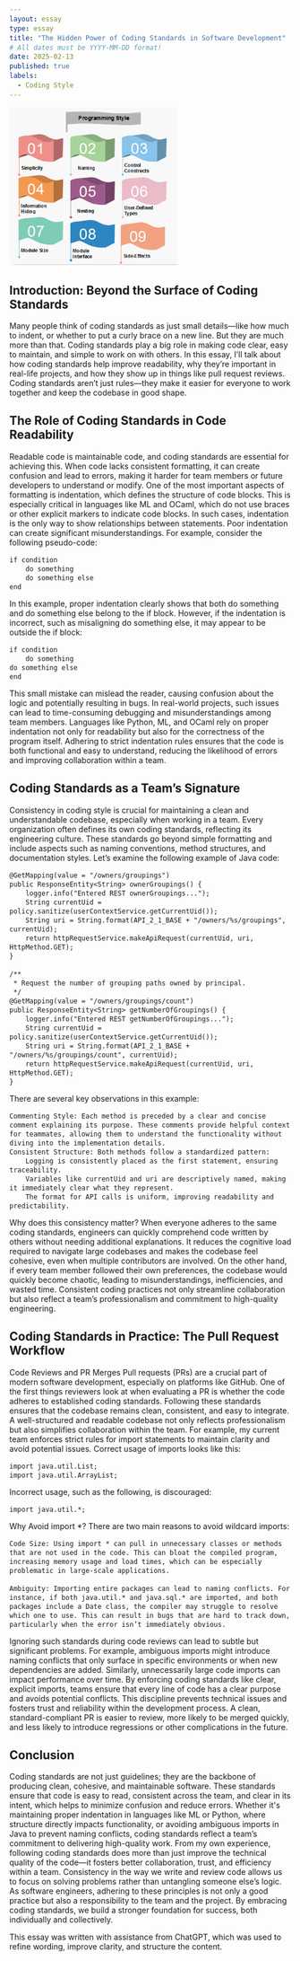 ```yaml
---
layout: essay
type: essay
title: "The Hidden Power of Coding Standards in Software Development"
# All dates must be YYYY-MM-DD format!
date: 2025-02-13
published: true
labels:
  - Coding Style
---
```


<img width="300px" class="rounded float-start pe-4" src="../img/software-engineering-programming-style.png">

## Introduction: Beyond the Surface of Coding Standards

Many people think of coding standards as just small details—like how much to indent, or whether to put a curly brace on a new line. But they are much more than that. Coding standards play a big role in making code clear, easy to maintain, and simple to work on with others. In this essay, I’ll talk about how coding standards help improve readability, why they’re important in real-life projects, and how they show up in things like pull request reviews. Coding standards aren’t just rules—they make it easier for everyone to work together and keep the codebase in good shape.

## The Role of Coding Standards in Code Readability

Readable code is maintainable code, and coding standards are essential for achieving this. When code lacks consistent formatting, it can create confusion and lead to errors, making it harder for team members or future developers to understand or modify. One of the most important aspects of formatting is indentation, which defines the structure of code blocks. This is especially critical in languages like ML and OCaml, which do not use braces or other explicit markers to indicate code blocks. In such cases, indentation is the only way to show relationships between statements. Poor indentation can create significant misunderstandings. For example, consider the following pseudo-code:

```
if condition
    do something
    do something else
end
```
In this example, proper indentation clearly shows that both do something and do something else belong to the if block. However, if the indentation is incorrect, such as misaligning do something else, it may appear to be outside the if block:

```
if condition
    do something
do something else
end
```
This small mistake can mislead the reader, causing confusion about the logic and potentially resulting in bugs. In real-world projects, such issues can lead to time-consuming debugging and misunderstandings among team members. Languages like Python, ML, and OCaml rely on proper indentation not only for readability but also for the correctness of the program itself. Adhering to strict indentation rules ensures that the code is both functional and easy to understand, reducing the likelihood of errors and improving collaboration within a team.
## Coding Standards as a Team’s Signature

Consistency in coding style is crucial for maintaining a clean and understandable codebase, especially when working in a team. Every organization often defines its own coding standards, reflecting its engineering culture. These standards go beyond simple formatting and include aspects such as naming conventions, method structures, and documentation styles. Let’s examine the following example of Java code:

```
@GetMapping(value = "/owners/groupings")
public ResponseEntity<String> ownerGroupings() {
    logger.info("Entered REST ownerGroupings...");
    String currentUid = policy.sanitize(userContextService.getCurrentUid());
    String uri = String.format(API_2_1_BASE + "/owners/%s/groupings", currentUid);
    return httpRequestService.makeApiRequest(currentUid, uri, HttpMethod.GET);
}

/**
 * Request the number of grouping paths owned by principal.
 */
@GetMapping(value = "/owners/groupings/count")
public ResponseEntity<String> getNumberOfGroupings() {
    logger.info("Entered REST getNumberOfGroupings...");
    String currentUid = policy.sanitize(userContextService.getCurrentUid());
    String uri = String.format(API_2_1_BASE + "/owners/%s/groupings/count", currentUid);
    return httpRequestService.makeApiRequest(currentUid, uri, HttpMethod.GET);
}
```
There are several key observations in this example:

    Commenting Style: Each method is preceded by a clear and concise comment explaining its purpose. These comments provide helpful context for teammates, allowing them to understand the functionality without diving into the implementation details.
    Consistent Structure: Both methods follow a standardized pattern:
        Logging is consistently placed as the first statement, ensuring traceability.
        Variables like currentUid and uri are descriptively named, making it immediately clear what they represent.
        The format for API calls is uniform, improving readability and predictability.

Why does this consistency matter? When everyone adheres to the same coding standards, engineers can quickly comprehend code written by others without needing additional explanations. It reduces the cognitive load required to navigate large codebases and makes the codebase feel cohesive, even when multiple contributors are involved. On the other hand, if every team member followed their own preferences, the codebase would quickly become chaotic, leading to misunderstandings, inefficiencies, and wasted time. Consistent coding practices not only streamline collaboration but also reflect a team’s professionalism and commitment to high-quality engineering.
 
## Coding Standards in Practice: The Pull Request Workflow
Code Reviews and PR Merges
Pull requests (PRs) are a crucial part of modern software development, especially on platforms like GitHub. One of the first things reviewers look at when evaluating a PR is whether the code adheres to established coding standards. Following these standards ensures that the codebase remains clean, consistent, and easy to integrate. A well-structured and readable codebase not only reflects professionalism but also simplifies collaboration within the team. For example, my current team enforces strict rules for import statements to maintain clarity and avoid potential issues.
Correct usage of imports looks like this:
```
import java.util.List;
import java.util.ArrayList;
```
Incorrect usage, such as the following, is discouraged:
```
import java.util.*;
```
Why Avoid import *?
There are two main reasons to avoid wildcard imports:

    Code Size: Using import * can pull in unnecessary classes or methods that are not used in the code. This can bloat the compiled program, increasing memory usage and load times, which can be especially problematic in large-scale applications.

    Ambiguity: Importing entire packages can lead to naming conflicts. For instance, if both java.util.* and java.sql.* are imported, and both packages include a Date class, the compiler may struggle to resolve which one to use. This can result in bugs that are hard to track down, particularly when the error isn’t immediately obvious.

Ignoring such standards during code reviews can lead to subtle but significant problems. For example, ambiguous imports might introduce naming conflicts that only surface in specific environments or when new dependencies are added. Similarly, unnecessarily large code imports can impact performance over time. By enforcing coding standards like clear, explicit imports, teams ensure that every line of code has a clear purpose and avoids potential conflicts. This discipline prevents technical issues and fosters trust and reliability within the development process. A clean, standard-compliant PR is easier to review, more likely to be merged quickly, and less likely to introduce regressions or other complications in the future.

## Conclusion

Coding standards are not just guidelines; they are the backbone of producing clean, cohesive, and maintainable software. These standards ensure that code is easy to read, consistent across the team, and clear in its intent, which helps to minimize confusion and reduce errors. Whether it's maintaining proper indentation in languages like ML or Python, where structure directly impacts functionality, or avoiding ambiguous imports in Java to prevent naming conflicts, coding standards reflect a team’s commitment to delivering high-quality work. From my own experience, following coding standards does more than just improve the technical quality of the code—it fosters better collaboration, trust, and efficiency within a team. Consistency in the way we write and review code allows us to focus on solving problems rather than untangling someone else’s logic. As software engineers, adhering to these principles is not only a good practice but also a responsibility to the team and the project. By embracing coding standards, we build a stronger foundation for success, both individually and collectively.

This essay was written with assistance from ChatGPT, which was used to refine wording, improve clarity, and structure the content.
